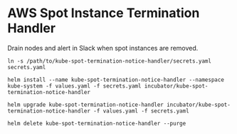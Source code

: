 # AWS Spot Instance Termination Handler

Drain nodes and alert in Slack when spot instances are removed.

```
ln -s /path/to/kube-spot-termination-notice-handler/secrets.yaml secrets.yaml

helm install --name kube-spot-termination-notice-handler --namespace kube-system -f values.yaml -f secrets.yaml incubator/kube-spot-termination-notice-handler
```

```
helm upgrade kube-spot-termination-notice-handler incubator/kube-spot-termination-notice-handler -f values.yaml -f secrets.yaml
```

```
helm delete kube-spot-termination-notice-handler --purge
```
